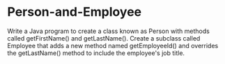 # Person-and-Employee


 Write a Java program to create a class known as Person with methods called
 getFirstName() and getLastName(). Create a subclass called Employee that
 adds a new method named getEmployeeId() and overrides the
 getLastName() method to include the employee's job title.
